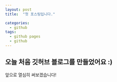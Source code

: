 ```yaml
---
layout: post
title:  "첫 포스팅입니다."

categories:
  - github
tags:
  - github pages
  - github
---
```


## 오늘 처음 깃허브 블로그를 만들었어요 :)

앞으로 열심히 써보겠습니다!
